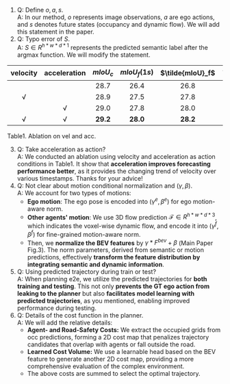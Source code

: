 1. Q: Define $o,a,s$.  
A: In our method, $o$ represents image observations, $a$ are ego actions, and $s$ denotes future states (occupancy and dynamic flow). We will add this statement in the paper.  
2. Q: Typo error of $S$.  
A: $S \in R^{h * w * d * 1}$ represents the predicted semantic label after the argmax function. We will modify the statement.  

|velocity|acceleration|$mIoU_c$|$mIoU_f(1s)$|$\tilde{mIoU}_f$|$VPQ_f^*$
|:-:|:-:|:-:|:-:|:-:|:-:
|||28.7|26.4|26.8|33.5
|√||28.9|27.5|27.8|33.9
||√|29.0|27.8|28.0|34.1
|√|√|**29.2**|**28.0**|**28.2**|**34.5**

Table1. Ablation on vel and acc.

3. Q: Take acceleration as action?  
A: We conducted an ablation using velocity and acceleration as action conditions in Table1. It show that **acceleration improves forecasting performance better**, as it provides the changing trend of velocity over various timestamps. Thanks for your advice!  
4. Q: Not clear about motion conditional normalization and $(\gamma, \beta)$.  
A: We account for two types of motions:
    - **Ego motion**: The ego pose is encoded into $(\gamma^e, \beta^e)$ for ego motion-aware norm.
    - **Other agents' motion**: We use 3D flow prediction $\mathcal{F} \in R^{h * w * d * 3}$, which indicates the voxel-wise dynamic flow, and encode it into $(\gamma^f, \beta^f)$ for fine-grained motion-aware norm.
    - Then, we **normalize the BEV features** by $\gamma * F^{bev} + \beta$ (Main Paper Fig.3). The norm parameters, derived from semantic or motion predictions, effectively **transform the feature distribution by integrating semantic and dynamic information**.
5. Q: Using predicted trajectory during train or test?  
A: When planning e2e, we utilize the predicted trajectories for **both training and testing**. This not only **prevents the GT ego action from leaking to the planner** but also **facilitates model learning with predicted trajectories**, as you mentioned, enabling improved performance during testing.  
6. Q: Details of the cost function in the planner.  
A:  We will add the relative details:
    - **Agent- and Road-Safety Costs:** We extract the occupied grids from occ predictions, forming a 2D cost map that penalizes trajectory candidates that overlap with agents or fall outside the road.
    - **Learned Cost Volume:** We use a learnable head based on the BEV feature to generate another 2D cost map, providing a more comprehensive evaluation of the complex environment.
    - The above costs are summed to select the optimal trajectory.